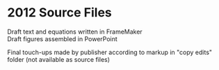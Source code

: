 # 2012 Source Files  
Draft text and equations written in FrameMaker  
Draft figures assembled in PowerPoint  

Final touch-ups made by publisher according to markup in "copy edits" folder (not available as source files) 